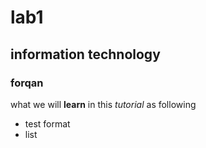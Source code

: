 # lab1 
## information technology 
### forqan
what we will **learn** in this *tutorial* as following
* test format
* list
